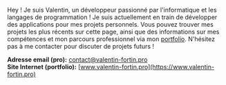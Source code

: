 Hey ! Je suis Valentin, un développeur passionné par l'informatique et les langages de programmation ! Je suis actuellement en train de développer des applications pour mes projets personnels. Vous pouvez trouver mes projets les plus récents sur cette page, ainsi que des informations sur mes compétences et mon parcours professionnel via mon [portfolio](https://www.valentin-fortin.pro). N'hésitez pas à me contacter pour discuter de projets futurs !

**Adresse email (pro):** contact@valentin-fortin.pro<br>
**Site Internet (portfolio):** [www.valentin-fortin.pro](https://www.valentin-fortin.pro)
